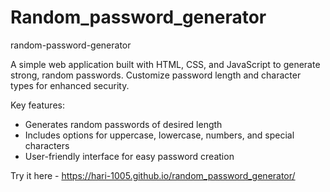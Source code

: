 # Random_password_generator
random-password-generator

A simple web application built with HTML, CSS, and JavaScript to generate strong, random passwords. Customize password length and character types for enhanced security.

Key features:

- Generates random passwords of desired length
- Includes options for uppercase, lowercase, numbers, and special characters
- User-friendly interface for easy password creation

Try it here - https://hari-1005.github.io/random_password_generator/
